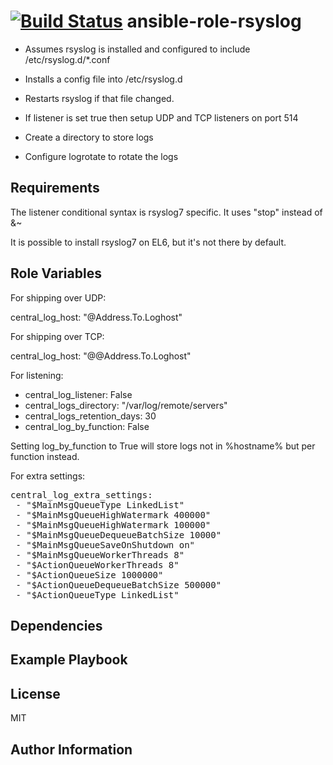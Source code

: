 [![Build Status](https://travis-ci.org/CSC-IT-Center-for-Science/ansible-role-rsyslog.svg)](https://travis-ci.org/CSC-IT-Center-for-Science/ansible-role-rsyslog)
ansible-role-rsyslog
=========

 - Assumes rsyslog is installed and configured to include /etc/rsyslog.d/\*.conf
 - Installs a config file into /etc/rsyslog.d 
 - Restarts rsyslog if that file changed.

 - If listener is set true then setup UDP and TCP listeners on port 514
 - Create a directory to store logs
 - Configure logrotate to rotate the logs

Requirements
------------

The listener conditional syntax is rsyslog7 specific. It uses "stop" instead of &~

It is possible to install rsyslog7 on EL6, but it's not there by default.

Role Variables
--------------

For shipping over UDP:

central_log_host: "@Address.To.Loghost"

For shipping over TCP:

central_log_host: "@@Address.To.Loghost"

For listening:

 - central_log_listener: False
 - central_logs_directory: "/var/log/remote/servers"
 - central_logs_retention_days: 30
 - central_log_by_function: False

Setting log_by_function to True will store logs not in %hostname% but per function instead.

For extra settings:
<pre>
central_log_extra_settings:
 - "$MainMsgQueueType LinkedList"
 - "$MainMsgQueueHighWatermark 400000"
 - "$MainMsgQueueHighWatermark 100000"
 - "$MainMsgQueueDequeueBatchSize 10000"
 - "$MainMsgQueueSaveOnShutdown on"
 - "$MainMsgQueueWorkerThreads 8"
 - "$ActionQueueWorkerThreads 8"
 - "$ActionQueueSize 1000000"
 - "$ActionQueueDequeueBatchSize 500000"
 - "$ActionQueueType LinkedList"
</pre>

Dependencies
------------

Example Playbook
----------------

License
-------

MIT

Author Information
------------------
